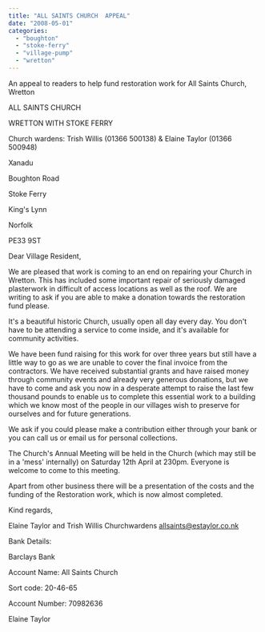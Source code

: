 ```yaml
---
title: "ALL SAINTS CHURCH  APPEAL"
date: "2008-05-01"
categories: 
  - "boughton"
  - "stoke-ferry"
  - "village-pump"
  - "wretton"
---
```


An appeal to readers to help fund restoration work for All Saints Church, Wretton

ALL SAINTS CHURCH

WRETTON WITH STOKE FERRY

Church wardens: Trish Willis (01366 500138) & Elaine Taylor (01366 500948)

Xanadu

Boughton Road

Stoke Ferry

King's Lynn

Norfolk

PE33 9ST

Dear Village Resident,

We are pleased that work is coming to an end on repairing your Church in Wretton. This has included some important repair of seriously damaged plasterwork in difficult of access locations as well as the roof. We are writing to ask if you are able to make a donation towards the restoration fund please.

It's a beautiful historic Church, usually open all day every day. You don't have to be attending a service to come inside, and it's available for community activities.

We have been fund raising for this work for over three years but still have a little way to go as we are unable to cover the final invoice from the contractors. We have received substantial grants and have raised money through community events and already very generous donations, but we have to come and ask you now in a desperate attempt to raise the last few thousand pounds to enable us to complete this essential work to a building which we know most of the people in our villages wish to preserve for ourselves and for future generations.

We ask if you could please make a contribution either through your bank or you can call us or email us for personal collections.

The Church's Annual Meeting will be held in the Church (which may still be in a 'mess' internally) on Saturday 12th April at 230pm. Everyone is welcome to come to this meeting.

Apart from other business there will be a presentation of the costs and the funding of the Restoration work, which is now almost completed.

Kind regards,

Elaine Taylor and Trish Willis Churchwardens allsaints@estaylor.co.nk

Bank Details:

Barclays Bank

Account Name: All Saints Church

Sort code: 20-46-65

Account Number: 70982636

Elaine Taylor
